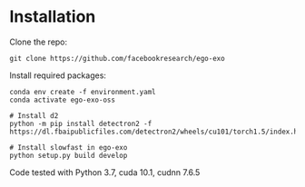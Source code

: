 # Installation

Clone the repo:
```
git clone https://github.com/facebookresearch/ego-exo
```

Install required packages:
```
conda env create -f environment.yaml
conda activate ego-exo-oss

# Install d2
python -m pip install detectron2 -f https://dl.fbaipublicfiles.com/detectron2/wheels/cu101/torch1.5/index.html

# Install slowfast in ego-exo
python setup.py build develop
```
Code tested with Python 3.7, cuda 10.1, cudnn 7.6.5